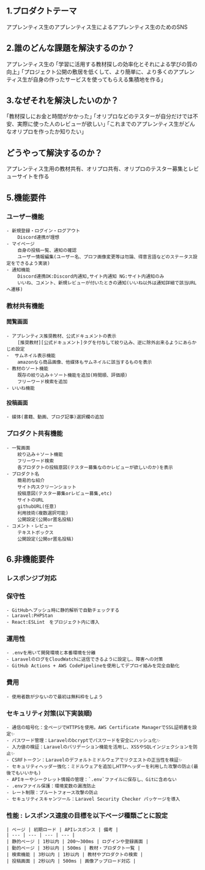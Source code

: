 ## 1.プロダクトテーマ
アプレンティス生のアプレンティス生によるアプレンティス生のためのSNS

## 2.誰のどんな課題を解決するのか？
アプレンティス生の
｢学習に活用する教材探しの効率化とそれによる学びの質の向上｣
｢プロジェクト公開の敷居を低くして、より簡単に、より多くのアプレンティス生が自身の作ったサービスを使ってもらえる集積地を作る｣

## 3.なぜそれを解決したいのか？
｢教材探しにお金と時間がかかった｣
｢オリプロなどのテスターが自分だけでは不安、実際に使った人のレビューが欲しい｣
｢これまでのアプレンティス生がどんなオリプロを作ったか知りたい｣

## どうやって解決するのか？
アプレンティス生用の教材共有、オリプロ共有、オリプロのテスター募集とレビューサイトを作る

## 5.機能要件
### ユーザー機能
    - 新規登録・ログイン・ログアウト
        Discord連携が理想
    - マイページ
        自身の投稿一覧、通知の確認
        ユーザー情報編集(ユーザー名、プロフ画像変更等は勿論、得意言語などのステータス設定をできるよう実装)
    - 通知機能
        Discord連携OK:Discord内通知,サイト内通知 NG:サイト内通知のみ
        いいね、コメント、新規レビューが付いたときの通知(いいね以外は通知詳細で該当URLへ遷移)

### 教材共有機能
#### 閲覧画面
    - アプレンティス推奨教材、公式ドキュメントの表示
        [推奨教材][公式ドキュメント]タグを付与して絞り込み、逆に除外出来るようにあらかじめ設定      
    -  サムネイル表示機能
        amazonなら商品画像、他媒体もサムネイルに該当するものを表示
    - 教材のソート機能
        既存の絞り込み＋ソート機能を追加(時間順、評価順)
        フリーワード検索を追加
    - いいね機能

#### 投稿画面
    - 媒体(書籍、動画、ブログ記事)選択欄の追加

### プロダクト共有機能
    - 一覧画面
        絞り込み＋ソート機能
        フリーワード検索
        各プロダクトの投稿意図(テスター募集なのかレビューが欲しいのか)を表示
    - プロダクト名
        簡易的な紹介
        サイト内スクリーンショット
        投稿意図(テスター募集orレビュー募集,etc)
        サイトのURL
        githubURL(任意)
        利用技術(複数選択可能)
        公開設定(公開or匿名投稿)
    - コメント・レビュー
        テキストボックス
        公開設定(公開or匿名投稿) 

## 6.非機能要件
### レスポンジブ対応
### 保守性
    - GitHubへプッシュ時に静的解析で自動チェックする
    - Laravel:PHPStan
    - React:ESLint　をプロジェクト内に導入
### 運用性
    - .envを用いて開発環境と本番環境を分離
    - LaravelのログをCloudWatchに送信できるように設定し、障害への対策
    - GitHub Actions + AWS CodePipelineを使用してデプロイ絡みを完全自動化
### 費用
    - 使用者数が少ないので最初は無料枠をしよう　
### セキュリティ対策(以下実装順)
    - 通信の暗号化：全ページでHTTPSを使用。AWS Certificate ManagerでSSL証明書を設定✨
    - パスワード管理：Laravelのbcryptでパスワードを安全にハッシュ化✨
    - 入力値の検証：Laravelのバリデーション機能を活用し、XSSやSQLインジェクションを防止✨
    - CSRFトークン：Laravelのデフォルトミドルウェアでリクエストの正当性を検証✨
    - セキュリティヘッダー強化：ミドルウェアを追加しHTTPヘッダーを利用した攻撃の防止(最後でもいいかも)
    - APIキーやシークレット情報の管理：`.env`ファイルに保存し、Gitに含めない
    - .envファイル保護：環境変数の漏洩防止
    - レート制限：ブルートフォース攻撃の防止
    - セキュリティスキャンツール：Laravel Security Checker パッケージを導入
### 性能 : レスポンス速度の目標を以下ページ種類ごとに設定
    | ページ | 初期ロード | APIレスポンス | 備考 |
    | --- | --- | --- | --- |
    | 静的ページ | 1秒以内 | 200～300ms | ログインや登録画面 |
    | 動的ページ | 3秒以内 | 500ms | 教材・プロダクト一覧 |
    | 検索機能 | 3秒以内 | 1秒以内 | 教材やプロダクトの検索 |
    | 投稿画面 | 2秒以内 | 500ms | 画像アップロード対応 |